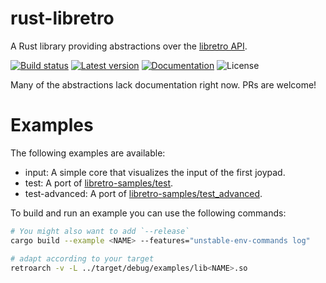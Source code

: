 rust-libretro
=============

A Rust library providing abstractions over the [libretro API](../rust-libretro-sys).

[![Build status](https://img.shields.io/github/workflow/status/max-m/rust-libretro/CI/master)](https://github.com/max-m/rust-libretro/actions)
[![Latest version](https://img.shields.io/crates/v/rust-libretro.svg)](https://crates.io/crates/rust-libretro)
[![Documentation](https://docs.rs/rust-libretro/badge.svg)](https://docs.rs/rust-libretro)
![License](https://img.shields.io/crates/l/rust-libretro.svg)

Many of the abstractions lack documentation right now.
PRs are welcome!

Examples
========

The following examples are available:
- input: A simple core that visualizes the input of the first joypad.
- test: A port of [libretro-samples/test](https://github.com/libretro/libretro-samples/tree/7418a585efd24c6506ca5f09f90c36268f0074ed/tests/test).
- test-advanced: A port of [libretro-samples/test_advanced](https://github.com/libretro/libretro-samples/tree/7418a585efd24c6506ca5f09f90c36268f0074ed/tests/test_advanced).

To build and run an example you can use the following commands:
```sh
# You might also want to add `--release`
cargo build --example <NAME> --features="unstable-env-commands log"

# adapt according to your target
retroarch -v -L ../target/debug/examples/lib<NAME>.so
```
